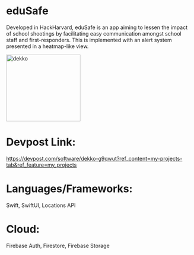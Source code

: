 # eduSafe
Developed in HackHarvard, eduSafe is an app aiming to lessen the impact of school shootings by facilitating easy communication amongst school staff and first-responders. This is implemented with an alert system presented in a heatmap-like view.

<img width="200" height="180" alt="dekko" src="https://user-images.githubusercontent.com/67667005/203855684-52f939e3-e252-4eb3-b5bf-48ac2efc56c5.png">

# Devpost Link:

https://devpost.com/software/dekko-g9qwut?ref_content=my-projects-tab&ref_feature=my_projects

# Languages/Frameworks: 
Swift, SwiftUI, Locations API

# Cloud:
Firebase Auth, Firestore, Firebase Storage
